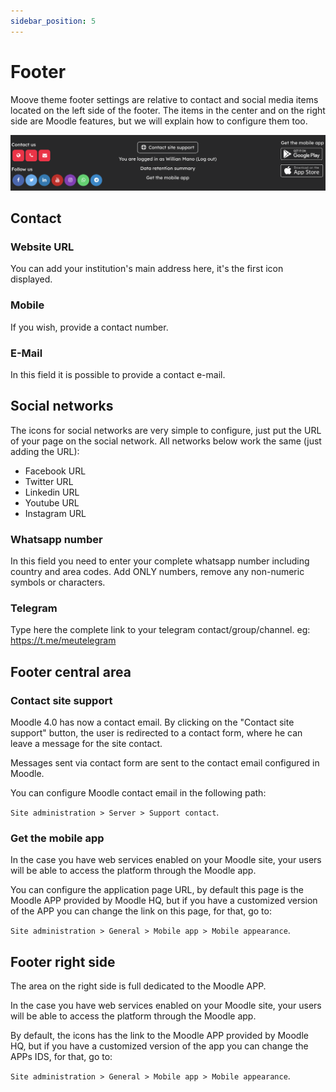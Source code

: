 ```yaml
---
sidebar_position: 5
---
```


# Footer

Moove theme footer settings are relative to contact and social media items located on the left side of the footer. The items in the center and on the right side are Moodle features, but we will explain how to configure them too.

![Moove Footer](/img/theme_moove/footer.png)

## Contact

### Website URL

You can add your institution's main address here, it's the first icon displayed.

### Mobile

If you wish, provide a contact number.

### E-Mail

In this field it is possible to provide a contact e-mail.

## Social networks

The icons for social networks are very simple to configure, just put the URL of your page on the social network. All networks below work the same (just adding the URL):

- Facebook URL
- Twitter URL
- Linkedin URL
- Youtube URL
- Instagram URL

### Whatsapp number

In this field you need to enter your complete whatsapp number including country and area codes. Add ONLY numbers, remove any non-numeric symbols or characters.

### Telegram

Type here the complete link to your telegram contact/group/channel. eg: https://t.me/meutelegram

## Footer central area

### Contact site support

Moodle 4.0 has now a contact email. By clicking on the "Contact site support" button, the user is redirected to a contact form, where he can leave a message for the site contact.

Messages sent via contact form are sent to the contact email configured in Moodle.

You can configure Moodle contact email in the following path:

`Site administration > Server > Support contact`.

### Get the mobile app

In the case you have web services enabled on your Moodle site, your users will be able to access the platform through the Moodle app.

You can configure the application page URL, by default this page is the Moodle APP provided by Moodle HQ, but if you have a customized version of the APP you can change the link on this page, for that, go to:

`Site administration > General > Mobile app > Mobile appearance`.

## Footer right side

The area on the right side is full dedicated to the Moodle APP.

In the case you have web services enabled on your Moodle site, your users will be able to access the platform through the Moodle app.

By default, the icons has the link to the Moodle APP provided by Moodle HQ, but if you have a customized version of the app you can change the APPs IDS, for that, go to:

`Site administration > General > Mobile app > Mobile appearance`.
